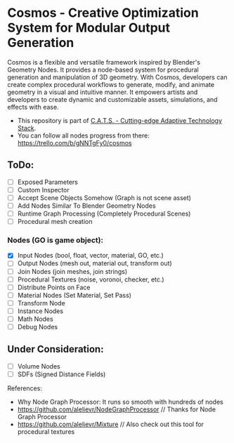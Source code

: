 # Cosmos - Creative Optimization System for Modular Output Generation

Cosmos is a flexible and versatile framework inspired by Blender's Geometry Nodes. It provides a node-based system for procedural generation and manipulation of 3D geometry. With Cosmos, developers can create complex procedural workflows to generate, modify, and animate geometry in a visual and intuitive manner. It empowers artists and developers to create dynamic and customizable assets, simulations, and effects with ease.

* This repository is part of [C.A.T.S. - Cutting-edge Adaptive Technology Stack](https://github.com/Warwlock/C.A.T.S).
* You can follow all nodes progress from there: https://trello.com/b/gNNTgFy0/cosmos

## ToDo:

- [ ] Exposed Parameters
- [ ] Custom Inspector
- [ ] Accept Scene Objects Somehow (Graph is not scene asset)
- [ ] Add Nodes Similar To Blender Geometry Nodes
- [ ] Runtime Graph Processing (Completely Procedural Scenes)
- [ ] Procedural mesh creation

### Nodes (GO is game object):

- [X] Input Nodes (bool, float, vector, material, GO, etc.)
- [ ] Output Nodes (mesh out, material out, transform out)
- [ ] Join Nodes (join meshes, join strings)
- [ ] Procedural Textures (noise, voronoi, checker, etc.)
- [ ] Distribute Points on Face
- [ ] Material Nodes (Set Material, Set Pass)
- [ ] Transform Node
- [ ] Instance Nodes
- [ ] Math Nodes
- [ ] Debug Nodes

## Under Consideration:

- [ ] Volume Nodes
- [ ] SDFs (Signed Distance Fields)

References:

* Why Node Graph Processor: It runs so smooth with hundreds of nodes
* https://github.com/alelievr/NodeGraphProcessor // Thanks for Node Graph Processor
* https://github.com/alelievr/Mixture // Also check out this tool for procedural textures
